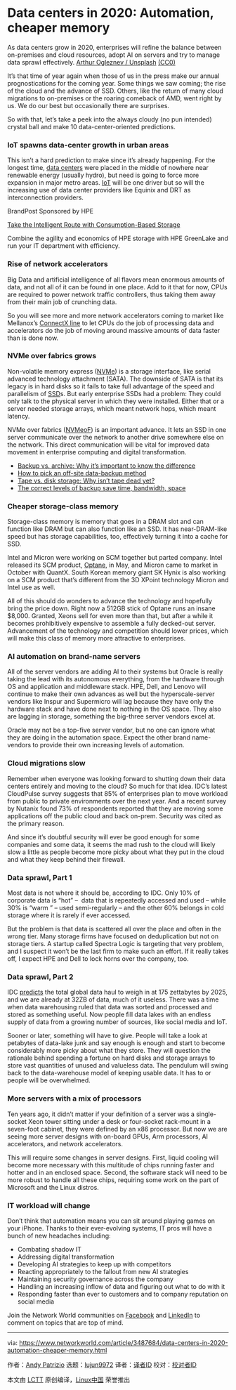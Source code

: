 [#]: collector: (lujun9972)
[#]: translator: ( )
[#]: reviewer: ( )
[#]: publisher: ( )
[#]: url: ( )
[#]: subject: (Data centers in 2020: Automation, cheaper memory)
[#]: via: (https://www.networkworld.com/article/3487684/data-centers-in-2020-automation-cheaper-memory.html)
[#]: author: (Andy Patrizio https://www.networkworld.com/author/Andy-Patrizio/)

Data centers in 2020: Automation, cheaper memory
======
As data centers grow in 2020, enterprises will refine the balance between on-premises and cloud resources, adopt AI on servers and try to manage data sprawl effectively.
[Arthur Ogleznev / Unsplash][1] [(CC0)][2]

It’s that time of year again when those of us in the press make our annual prognostications for the coming year. Some things we saw coming; the rise of the cloud and the advance of SSD. Others, like the return of many cloud migrations to on-premises or the roaring comeback of AMD, went right by us. We do our best but occasionally there are surprises.

So with that, let’s take a peek into the always cloudy (no pun intended) crystal ball and make 10 data-center-oriented predictions.

### IoT spawns data-center growth in urban areas

This isn’t a hard prediction to make since it’s already happening. For the longest time, [data centers][3] were placed in the middle of nowhere near renewable energy (usually hydro), but need is going to force more expansion in major metro areas. [IoT][3] will be one driver but so will the increasing use of data center providers like Equinix and DRT as interconnection providers.

[][4]

BrandPost Sponsored by HPE

[Take the Intelligent Route with Consumption-Based Storage][4]

Combine the agility and economics of HPE storage with HPE GreenLake and run your IT department with efficiency.

### Rise of network accelerators

Big Data and artificial intelligence of all flavors mean enormous amounts of data, and not all of it can be found in one place. Add to it that for now, CPUs are required to power network traffic controllers, thus taking them away from their main job of crunching data.

So you will see more and more network accelerators coming to market like Mellanox’s [ConnectX line][5] to let CPUs do the job of processing data and accelerators do the job of moving around massive amounts of data faster than is done now.

### NVMe over fabrics grows

Non-volatile memory express ([NVMe][6]) is a storage interface, like serial advanced technology attachment (SATA). The downside of SATA is that its legacy is in hard disks so it fails to take full advantage of the speed and parallelism of [SSD][7]s. But early enterprise SSDs had a problem: They could only talk to the physical server in which they were installed. Either that or a server needed storage arrays, which meant network hops, which meant latency.

NVMe over fabrics ([NVMeoF][8]) is an important advance. It lets an SSD in one server communicate over the network to another drive somewhere else on the network. This direct communication will be vital for improved data movement in enterprise computing and digital transformation.

  * [Backup vs. archive: Why it’s important to know the difference][9]
  * [How to pick an off-site data-backup method][10]
  * [Tape vs. disk storage: Why isn’t tape dead yet?][11]
  * [The correct levels of backup save time, bandwidth, space][12]



### Cheaper storage-class memory

Storage-class memory is memory that goes in a DRAM slot and can function like DRAM but can also function like an SSD. It has near-DRAM-like speed but has storage capabilities, too, effectively turning it into a cache for SSD.

Intel and Micron were working on SCM together but parted company. Intel released its SCM product, [Optane][13], in May, and Micron came to market in October with QuantX. South Korean memory giant SK Hynix is also working on a SCM product that’s different from the 3D XPoint technology Micron and Intel use as well.

All of this should do wonders to advance the technology and hopefully bring the price down. Right now a 512GB stick of Optane runs an insane $8,000. Granted, Xeons sell for even more than that, but after a while it becomes prohibitively expensive to assemble a fully decked-out server. Advancement of the technology and competition should lower prices, which will make this class of memory more attractive to enterprises.

### AI automation on brand-name servers

All of the server vendors are adding AI to their systems but Oracle is really taking the lead with its autonomous everything, from the hardware through OS and application and middleware stack. HPE, Dell, and Lenovo will continue to make their own advances as well but the hyperscale-server vendors like Inspur and Supermicro will lag because they have only the hardware stack and have done next to nothing in the OS space. They also are lagging in storage, something the big-three server vendors excel at.

Oracle may not be a top-five server vendor, but no one can ignore what they are doing in the automation space. Expect the other brand name-vendors to provide their own increasing levels of automation.

### Cloud migrations slow

Remember when everyone was looking forward to shutting down their data centers entirely and moving to the cloud? So much for that idea. IDC’s latest CloudPulse survey suggests that 85% of enterprises plan to move workload from public to private environments over the next year. And a recent survey by Nutanix found 73% of respondents reported that they are moving some applications off the public cloud and back on-prem. Security was cited as the primary reason.

And since it’s doubtful security will ever be good enough for some companies and some data, it seems the mad rush to the cloud will likely slow a little as people become more picky about what they put in the cloud and what they keep behind their firewall.

### Data sprawl, Part 1

Most data is not where it should be, according to IDC. Only 10% of corporate data is “hot” –  data that is repeatedly accessed and used – while 30% is “warm ” – used semi-regularly – and the other 60% belongs in cold storage where it is rarely if ever accessed.

But the problem is that data is scattered all over the place and often in the wrong tier. Many storage firms have focused on deduplication but not on storage tiers. A startup called Spectra Logic is targeting that very problem, and I suspect it won’t be the last firm to make such an effort. If it really takes off, I expect HPE and Dell to lock horns over the company, too.

### Data sprawl, Part 2

IDC [predicts][14] the total global data haul to weigh in at 175 zettabytes by 2025, and we are already at 32ZB of data, much of it useless. There was a time when data warehousing ruled that data was sorted and processed and stored as something useful. Now people fill data lakes with an endless supply of data from a growing number of sources, like social media and IoT.

Sooner or later, something will have to give. People will take a look at petabytes of data-lake junk and say enough is enough and start to become considerably more picky about what they store. They will question the rationale behind spending a fortune on hard disks and storage arrays to store vast quantities of unused and valueless data. The pendulum will swing back to the data-warehouse model of keeping usable data. It has to or people will be overwhelmed.

### More servers with a mix of processors

Ten years ago, it didn’t matter if your definition of a server was a single-socket Xeon tower sitting under a desk or four-socket rack-mount in a seven-foot cabinet, they were defined by an x86 processor. But now we are seeing more server designs with on-board GPUs, Arm processors, AI accelerators, and network accelerators.

This will require some changes in server designs. First, liquid cooling will become more necessary with this multitude of chips running faster and hotter and in an enclosed space. Second, the software stack will need to be more robust to handle all these chips, requiring some work on the part of Microsoft and the Linux distros.

### IT workload will change

Don’t think that automation means you can sit around playing games on your iPhone. Thanks to their ever-evolving systems, IT pros will have a bunch of new headaches including:

  * Combating shadow IT
  * Addressing digital transformation
  * Developing AI strategies to keep up with competitors
  * Reacting appropriately to the fallout from new AI strategies
  * Maintaining security governance across the company
  * Handling an increasing inflow of data and figuring out what to do with it
  * Responding faster than ever to customers and to company reputation on social media



Join the Network World communities on [Facebook][15] and [LinkedIn][16] to comment on topics that are top of mind.

--------------------------------------------------------------------------------

via: https://www.networkworld.com/article/3487684/data-centers-in-2020-automation-cheaper-memory.html

作者：[Andy Patrizio][a]
选题：[lujun9972][b]
译者：[译者ID](https://github.com/译者ID)
校对：[校对者ID](https://github.com/校对者ID)

本文由 [LCTT](https://github.com/LCTT/TranslateProject) 原创编译，[Linux中国](https://linux.cn/) 荣誉推出

[a]: https://www.networkworld.com/author/Andy-Patrizio/
[b]: https://github.com/lujun9972
[1]: https://unsplash.com/photos/rWDumHFt8E8
[2]: https://creativecommons.org/publicdomain/zero/1.0/
[3]: https://www.networkworld.com/article/3223692/what-is-a-data-centerhow-its-changed-and-what-you-need-to-know.html
[4]: https://www.networkworld.com/article/3440100/take-the-intelligent-route-with-consumption-based-storage.html?utm_source=IDG&utm_medium=promotions&utm_campaign=HPE20773&utm_content=sidebar ( Take the Intelligent Route with Consumption-Based Storage)
[5]: https://www.networkworld.com/article/3433924/mellanox-introduces-smartnics-to-eliminate-network-load-on-cpus.html
[6]: https://www.networkworld.com/article/3280991/what-is-nvme-and-how-is-it-changing-enterprise-storage.html
[7]: https://www.networkworld.com/article/3326058/what-is-an-ssd.html
[8]: https://www.networkworld.com/article/3394296/nvme-over-fabrics-creates-data-center-storage-disruption.html
[9]: https://www.networkworld.com/article/3285652/storage/backup-vs-archive-why-its-important-to-know-the-difference.html
[10]: https://www.networkworld.com/article/3328488/backup-systems-and-services/how-to-pick-an-off-site-data-backup-method.html
[11]: https://www.networkworld.com/article/3315156/storage/tape-vs-disk-storage-why-isnt-tape-dead-yet.html
[12]: https://www.networkworld.com/article/3302804/storage/the-correct-levels-of-backup-save-time-bandwidth-space.html
[13]: https://www.networkworld.com/article/3279271/intel-launches-optane-the-go-between-for-memory-and-storage.html
[14]: https://www.networkworld.com/article/3325397/idc-expect-175-zettabytes-of-data-worldwide-by-2025.html
[15]: https://www.facebook.com/NetworkWorld/
[16]: https://www.linkedin.com/company/network-world
